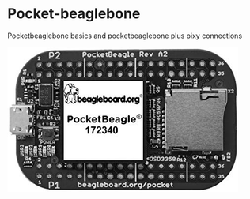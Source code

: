 # Pocket-beaglebone
Pocketbeaglebone basics and pocketbeaglebone plus pixy connections


![PocketBeaglebone]( 	Pocket_Beaglebone.jpg)
